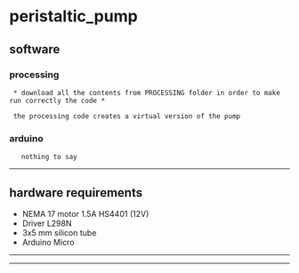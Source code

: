 # peristaltic_pump

  ## software
    
   ### processing 
       
     * download all the contents from PROCESSING folder in order to make run correctly the code * 
      
     the processing code creates a virtual version of the pump 
       
   ### arduino 
       nothing to say 
   * * *

  ## hardware requirements 
 
  * NEMA 17 motor 1.5A HS4401 (12V) 
  * Driver L298N  
  * 3x5 mm silicon tube 
  * Arduino Micro 
  
  * * * 
    
  ---

